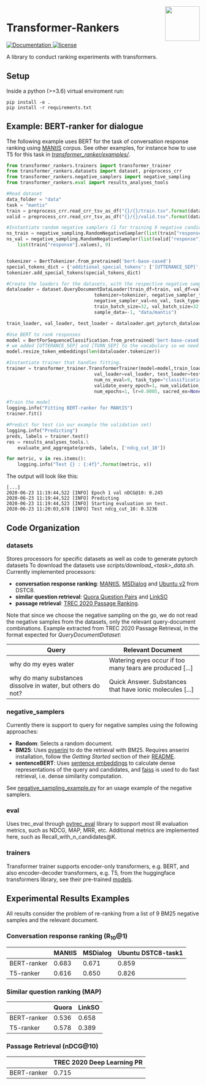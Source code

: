 <img src="https://guzpenha.github.io/transformer_rankers/images/tRankers.png" align="right" height="90px"/>


# Transformer-Rankers
<a href="https://guzpenha.github.io/transformer-rankers-doc/html/index.html">
<img alt="Documentation" src="https://img.shields.io/badge/docs-latest-success.svg">
</a>
<a href="https://github.com/Guzpenha/transformer_rankers/blob/master/LICENSE">
<img alt="license" src="https://img.shields.io/badge/License-MIT-blue.svg">
</a>

A library to conduct ranking experiments with transformers.


## Setup
Inside a python (>=3.6) virtual enviroment run:

    pip install -e .
    pip install -r requirements.txt

## Example: BERT-ranker for dialogue
The following example uses BERT for the task of conversation response ranking using [MANtIS](https://guzpenha.github.io/MANtIS/) corpus. See other examples, for instance how to use T5 for this task in [*transformer_ranker/examples/*](https://github.com/Guzpenha/transformer_rankers/tree/master/transformer_rankers/examples).

```python
from transformer_rankers.trainers import transformer_trainer
from transformer_rankers.datasets import dataset, preprocess_crr
from transformer_rankers.negative_samplers import negative_sampling 
from transformer_rankers.eval import results_analyses_tools

#Read dataset
data_folder = "data"
task = "mantis"
train = preprocess_crr.read_crr_tsv_as_df("{}/{}/train.tsv".format(data_folder, task))
valid = preprocess_crr.read_crr_tsv_as_df("{}/{}/valid.tsv".format(data_folder, task))

#Instantiate random negative samplers (1 for training 9 negative candidates for test)
ns_train = negative_sampling.RandomNegativeSampler(list(train["response"].values), 1)
ns_val = negative_sampling.RandomNegativeSampler(list(valid["response"].values) + \
    list(train["response"].values), 9)


tokenizer = BertTokenizer.from_pretrained('bert-base-cased')
special_tokens_dict = {'additional_special_tokens': ['[UTTERANCE_SEP]', '[TURN_SEP]'] }
tokenizer.add_special_tokens(special_tokens_dict)

#Create the loaders for the datasets, with the respective negative samplers        
dataloader = dataset.QueryDocumentDataLoader(train_df=train, val_df=valid, test_df=valid,
                                tokenizer=tokenizer, negative_sampler_train=ns_train, 
                                negative_sampler_val=ns_val, task_type='classification', 
                                train_batch_size=32, val_batch_size=32, max_seq_len=512, 
                                sample_data=-1, "data/mantis")

train_loader, val_loader, test_loader = dataloader.get_pytorch_dataloaders()

#Use BERT to rank responses
model = BertForSequenceClassification.from_pretrained('bert-base-cased')
# we added [UTTERANCE_SEP] and [TURN_SEP] to the vocabulary so we need to resize the token embeddings
model.resize_token_embeddings(len(dataloader.tokenizer)) 

#Instantiate trainer that handles fitting.
trainer = transformer_trainer.TransformerTrainer(model=model,train_loader=train_loader,
                                val_loader=val_loader, test_loader=test_loader, 
                                num_ns_eval=9, task_type="classification", tokenizer=tokenizer,
                                validate_every_epoch=1, num_validation_instances=-1,
                                num_epochs=1, lr=0.0005, sacred_ex=None)

#Train the model
logging.info("Fitting BERT-ranker for MANtIS")
trainer.fit()

#Predict for test (in our example the validation set)
logging.info("Predicting")
preds, labels = trainer.test()
res = results_analyses_tools.\
    evaluate_and_aggregate(preds, labels, ['ndcg_cut_10'])

for metric, v in res.items():
    logging.info("Test {} : {:4f}".format(metric, v))
```

The output will look like this:

    [...]
    2020-06-23 11:19:44,522 [INFO] Epoch 1 val nDCG@10: 0.245
    2020-06-23 11:19:44,522 [INFO] Predicting
    2020-06-23 11:19:44,523 [INFO] Starting evaluation on test.
    2020-06-23 11:20:03,678 [INFO] Test ndcg_cut_10: 0.3236


## Code Organization

### datasets

Stores processors for specific datasets as well as code to generate pytorch datasets To download the datasets use *scripts/download_\<task>_data.sh*. Currently implemented processors: 

- **conversation response ranking**: [MANtIS](https://guzpenha.github.io/MANtIS/), [MSDialog](https://ciir.cs.umass.edu/downloads/msdialog/) and [Ubuntu v2](https://github.com/dstc8-track2/NOESIS-II/) from DSTC8.
- **similar question retrieval**: [Quora Question Pairs](https://www.kaggle.com/c/quora-question-pairs) and [LinkSO](https://sites.google.com/view/linkso)
- **passage retrieval**: [TREC 2020 Passage Ranking](https://microsoft.github.io/TREC-2020-Deep-Learning/).

Note that since we choose the negative sampling on the go, we do not read the negative samples from the datasets, only the relevant query-document combinations. Example extracted from TREC 2020 Passage Retrieval, in the format expected for *QueryDocumentDataset*:

| Query | Relevant Document |
|-------------|--------|
| why do my eyes water | Watering eyes occur if too many tears are produced [...] |
| why do many substances dissolve in water, but others do not? | Quick Answer. Substances that have ionic molecules [...]| 

### negative_samplers
Currently there is support to query for negative samples using the following approaches:
- **Random**: Selects a random document.
- **BM25**: Uses [pyserini](https://github.com/castorini/pyserini/) to do the retrieval with BM25. Requires anserini installation, follow the *Getting Started* section of their [README](https://github.com/castorini/anserini).
- **sentenceBERT**: Uses [sentence embeddings](https://github.com/UKPLab/sentence-transformers) to calculate dense representations of the query and candidates, and [faiss](https://github.com/facebookresearch/faiss) is used to do fast retrieval, i.e. dense similarity computation.

See [negative_sampling_example.py](https://github.com/Guzpenha/transformer_rankers/blob/master/transformer_rankers/examples/negative_sampling_example.py) for an usage example of the negative samplers.


<!-- ### examples
Examples of using the library such as  to train transformer-based rankers and evaluate the results. -->

### eval
Uses trec_eval through [pytrec_eval](https://github.com/cvangysel/pytrec_eval) library to support most IR evaluation metrics, such as NDCG, MAP, MRR, etc. Additional metrics are implemented here, such as Recall_with_n_candidates@K.


### trainers
Transformer trainer supports encoder-only transformers, e.g. BERT, and also encoder-decoder transformers, e.g. T5, from the huggingface transformers library, see their pre-trained [models](https://huggingface.co/transformers/pretrained_models.html).

<!-- ### Models -->
<!-- Currently there is support for transformers for point-wise learning (similar to glue classification tasks) and also generative learning (predicting 'relevant' and 'not_relevant' tokens). For both approaches there is no need to change the huggingface transformers models, e.g. use directly *T5ForConditionalGeneration* or *BertForSequenceClassification*. The query (or conversation context) and document (or response) are concatenated and fed to the transformer model. The documents are then ordered by the logits predictions. -->

<!-- #### Uncertainty Estimation via Monte Carlo Dropout
Inspired by [*"Dropout as a Bayesian Approximation: Representing Model Uncertainty in Deep Learning"*](https://arxiv.org/abs/1506.02142) *transformer-rankers* provides a function that does prediction with dropout at test time to get stochastic predictions of relevance. Such function provides a mean relevance probability and its respective uncertainty, i.e. variance, as opposed to the standard point estimates of relevance produced by deterministic rankers.

```python
average_logits, uncertainties = trainer.test_with_dropout(num_foward_prediction_passes=10)
``` -->

## Experimental Results Examples 
All results consider the problem of re-ranking from a list of 9 BM25 negative samples and the relevant document.

### Conversation response ranking (R<sub>10</sub>@1)

|             | MANtIS | MSDialog | Ubuntu DSTC8-task1 |
|-------------|--------|----------|-----------|
| BERT-ranker | 0.683  | 0.671    | 0.859     |
| T5-ranker |  0.616  |  0.650  |  0.826 |

### Similar question ranking (MAP)

|             | Quora | LinkSO |
|-------------|--------|----------|
| BERT-ranker |  0.536 | 0.658 |
| T5-ranker |  0.578  |  0.389 |

### Passage Retrieval (nDCG@10)

|             | TREC 2020 Deep Learning PR |
|-------------|--------|
| BERT-ranker | 0.715  |
